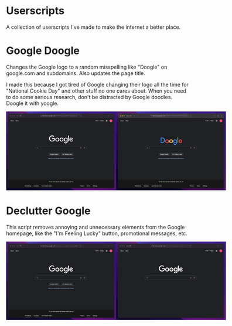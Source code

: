 # Userscripts
A collection of userscripts I've made to make the internet a better place.

# Google Doogle
Changes the Google logo to a random misspelling like "Doogle" on google.com and subdomains. Also updates the page title. 

I made this because I got tired of Google changing their logo all the time for "National Cookie Day" and other stuff no one cares about. When you need to do some serious research, don't be distracted by Google doodles. Doogle it with yoogle. 

<div style="display: flex; flex-direction: row">
  <img src="Screenshots/google-doogle-before.png" style="width: 300px">
  <img src="Screenshots/google-doogle-after.png" style="width: 300px">
</div>

# Declutter Google
This script removes annoying and unnecessary elements from the Google homepage, like the "I'm Feeling Lucky" button, promotional messages, etc. 

<div style="display: flex; flex-direction: row">
  <img src="Screenshots/declutter-google-before.png" style="width: 300px">
  <img src="Screenshots/declutter-google-after.png" style="width: 300px">
</div>
